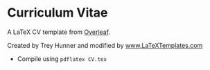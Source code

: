 # Curriculum Vitae

A LaTeX CV template from [Overleaf](https://www.overleaf.com).

 Created by Trey Hunner and modified by www.LaTeXTemplates.com

- Compile using `pdflatex CV.tex`
